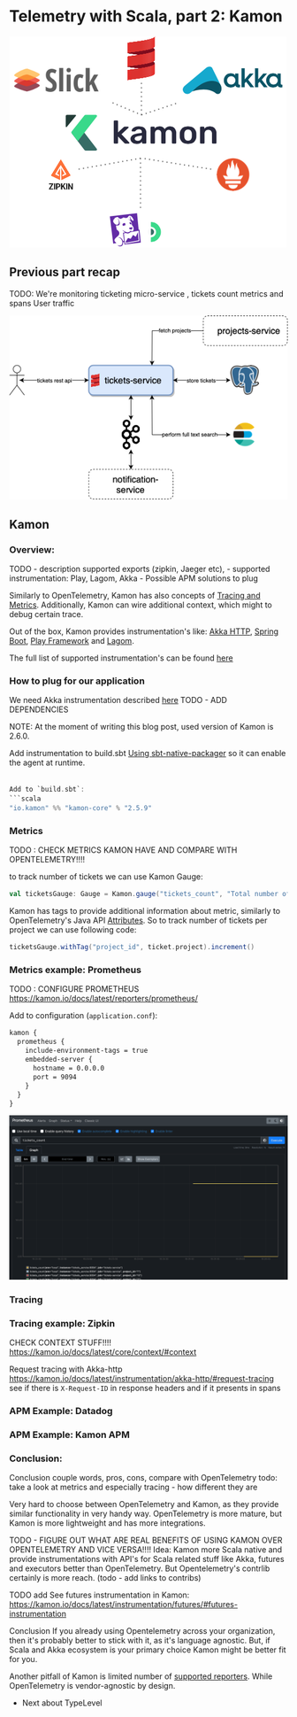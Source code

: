 # Telemetry with Scala, part 2: Kamon
![](images/diagram_kamon.drawio.png)


## Previous part recap
TODO: We're monitoring ticketing micro-service , tickets count metrics and spans
User traffic 

![](images/diagram_system_architecture.drawio.png)

## Kamon
### Overview:

TODO
    - description supported exports (zipkin, Jaeger etc),
    - supported instrumentation: Play, Lagom, Akka
    - Possible APM solutions to plug

Similarly to OpenTelemetry, Kamon has also concepts of [Tracing and Metrics](https://kamon.io/docs/latest/core/#core-apis). 
Additionally, Kamon can wire additional context, which might to debug certain trace. 

Out of the box, Kamon provides instrumentation's like: [Akka HTTP](https://kamon.io/docs/latest/guides/installation/akka-http/), [Spring Boot](https://kamon.io/docs/latest/guides/installation/spring-boot/), [Play Framework](https://kamon.io/docs/latest/guides/installation/play-framework/) and [Lagom](https://kamon.io/docs/latest/guides/installation/lagom-framework/).

The full list of supported instrumentation's can be found [here](https://kamon.io/docs/latest/instrumentation/)

### How to plug for our application
We need Akka instrumentation described [here](https://kamon.io/docs/latest/guides/installation/akka-http/)
 TODO - ADD DEPENDENCIES

NOTE: At the moment of writing this blog post, used version of Kamon is 2.6.0.

Add instrumentation to build.sbt [Using sbt-native-packager](https://kamon.io/docs/latest/guides/how-to/start-with-the-kanela-agent/#using-sbt-native-packager) 
so it can enable the agent at runtime.

```scala

Add to `build.sbt`:
```scala
"io.kamon" %% "kamon-core" % "2.5.9"
```

### Metrics
TODO : CHECK METRICS KAMON HAVE AND COMPARE WITH OPENTELEMETRY!!!!

to track number of tickets we can use Kamon Gauge:
```scala
val ticketsGauge: Gauge = Kamon.gauge("tickets_count", "Total number of tickets")
```

Kamon has tags to provide additional information about metric, similarly to OpenTelemetry's Java API [Attributes](https://javadoc.io/doc/io.opentelemetry/opentelemetry-api/latest/io/opentelemetry/api/common/Attributes.html).
So to track number of tickets per project we can use following code:
```scala
ticketsGauge.withTag("project_id", ticket.project).increment()
```

### Metrics example: Prometheus
TODO : CONFIGURE PROMETHEUS
https://kamon.io/docs/latest/reporters/prometheus/

Add to configuration (`application.conf`):
```hocon
kamon { 
  prometheus {
    include-environment-tags = true
    embedded-server {
      hostname = 0.0.0.0
      port = 9094
    }
  }
}
```

![screenshot_kamon_prometheus.png](images/screenshot_kamon_prometheus.png)

### Tracing



### Tracing example: Zipkin

CHECK CONTEXT STUFF!!!!
https://kamon.io/docs/latest/core/context/#context


Request tracing with Akka-http
https://kamon.io/docs/latest/instrumentation/akka-http/#request-tracing
see if there is `X-Request-ID` in response headers and if it presents in spans


### APM Example: Datadog

### APM Example: Kamon APM

### Conclusion: 

Conclusion
couple words, pros, cons, compare with OpenTelemetry
todo: take a look at metrics and especially tracing - how different they are

Very hard to choose between OpenTelemetry and Kamon, as they provide similar functionality in very handy way.
OpenTelemetry is more mature, but Kamon is more lightweight and has more integrations.

TODO - FIGURE OUT WHAT ARE REAL BENEFITS OF USING KAMON OVER OPENTELEMETRY AND VICE VERSA!!!!
Idea: Kamon more Scala native and provide instrumentations with API's for Scala related stuff like Akka, futures and executors better than OpenTelemetry.
But Opentelemetry's contrlib certainly is more reach. (todo - add links to contribs)

TODO add 
See futures instrumentation in Kamon: https://kamon.io/docs/latest/instrumentation/futures/#futures-instrumentation

Conclusion
If you already using Opentelemetry across your organization, then it's probably better to stick with it, as it's language agnostic.
But, if Scala and Akka ecosystem is your primary choice Kamon might be better fit for you.


Another pitfall of Kamon is limited number of [supported reporters](https://kamon.io/docs/latest/reporters/). While OpenTelemetry is vendor-agnostic by design.  


- Next about TypeLevel 
